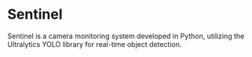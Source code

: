 # Sentinel
Sentinel is a camera monitoring system developed in Python, utilizing the Ultralytics YOLO library for real-time object detection. 
